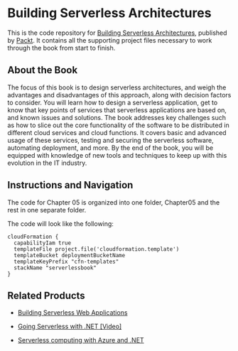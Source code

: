 # Building Serverless Architectures
This is the code repository for [Building Serverless Architectures](https://www.packtpub.com/application-development/building-serverless-architectures?utm_source=github&utm_medium=repository&utm_content=9781787129191), published by [Packt](https://www.packtpub.com/?utm_source=github). It contains all the supporting project files necessary to work through the book from start to finish.

## About the Book
The focus of this book is to design serverless architectures, and weigh the advantages and disadvantages of this approach, along with decision factors to consider. You will learn how to design a serverless application, get to know that key points of services that serverless applications are based on, and known issues and solutions.
The book addresses key challenges such as how to slice out the core functionality of the software to be distributed in different cloud services and cloud functions. It covers basic and advanced usage of these services, testing and securing the serverless software, automating deployment, and more.
By the end of the book, you will be equipped with knowledge of new tools and techniques to keep up with this evolution in the IT industry.

## Instructions and Navigation
The code for Chapter 05 is organized into one folder, Chapter05 and the rest in one separate folder.

The code will look like the following:

```
cloudFormation {
  capabilityIam true
  templateFile project.file('cloudformation.template')
  templateBucket deploymentBucketName
  templateKeyPrefix "cfn-templates"
  stackName "serverlessbook"
}
```
 
 ## Related Products
* [Building Serverless Web Applications](https://www.packtpub.com/application-development/building-serverless-web-applications?utm_source=github&utm_medium=repository&utm_content=9781787126473)

* [Going Serverless with .NET [Video]](https://www.packtpub.com/application-development/going-serverless-net-video?utm_source=github&utm_medium=repository&utm_content=9781787281295)

* [Serverless computing with Azure and .NET](https://www.packtpub.com/application-development/serverless-computing-azure-and-net?utm_source=github&utm_medium=repository&utm_content=9781787288393)
